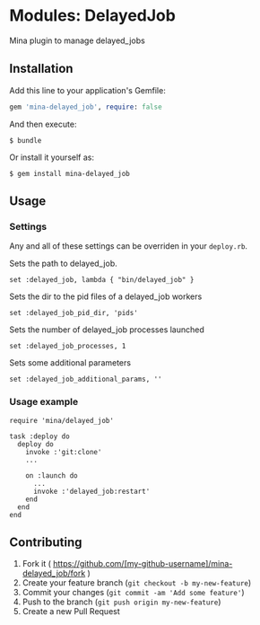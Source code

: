 # Modules: DelayedJob

Mina plugin to manage delayed_jobs

## Installation

Add this line to your application's Gemfile:

```ruby
gem 'mina-delayed_job', require: false
```

And then execute:

    $ bundle

Or install it yourself as:

    $ gem install mina-delayed_job

## Usage

### Settings
Any and all of these settings can be overriden in your `deploy.rb`.

Sets the path to delayed_job.

    set :delayed_job, lambda { "bin/delayed_job" }

Sets the dir to the pid files of a delayed_job workers

    set :delayed_job_pid_dir, 'pids'

Sets the number of delayed_job processes launched

    set :delayed_job_processes, 1

Sets some additional parameters

    set :delayed_job_additional_params, ''

### Usage example

    require 'mina/delayed_job'

    task :deploy do
      deploy do
        invoke :'git:clone'
        ...

        on :launch do
          ...
          invoke :'delayed_job:restart'
        end
      end
    end

## Contributing

1. Fork it ( https://github.com/[my-github-username]/mina-delayed_job/fork )
2. Create your feature branch (`git checkout -b my-new-feature`)
3. Commit your changes (`git commit -am 'Add some feature'`)
4. Push to the branch (`git push origin my-new-feature`)
5. Create a new Pull Request
